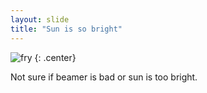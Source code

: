 ```yaml
---
layout: slide
title: "Sun is so bright"
---
```


![fry](https://cloud.githubusercontent.com/assets/16547949/25400891/fb18941a-29c1-11e7-82b9-35e589443a60.jpg)
{: .center}

Not sure if beamer is bad or sun is too bright.
